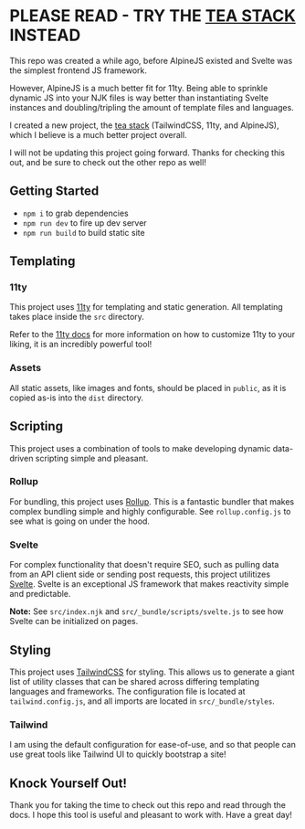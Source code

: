 # PLEASE READ - TRY THE [TEA STACK](https://github.com/mattwaler/tea-stack) INSTEAD

This repo was created a while ago, before AlpineJS existed and Svelte was the simplest frontend JS framework.

However, AlpineJS is a much better fit for 11ty. Being able to sprinkle dynamic JS into your NJK files is way better than instantiating Svelte instances and doubling/tripling the amount of template files and languages.

I created a new project, the [tea stack](https://github.com/mattwaler/tea-stack) (TailwindCSS, 11ty, and AlpineJS), which I believe is a much better project overall.

I will not be updating this project going forward. Thanks for checking this out, and be sure to check out the other repo as well!

## Getting Started

- `npm i` to grab dependencies
- `npm run dev` to fire up dev server
- `npm run build` to build static site

## Templating

### 11ty

This project uses [11ty](https://www.11ty.dev/docs/) for templating and static generation. All templating takes place inside the `src` directory.

Refer to the [11ty docs](https://www.11ty.dev/docs/) for more information on how to customize 11ty to your liking, it is an incredibly powerful tool!

### Assets

All static assets, like images and fonts, should be placed in `public`, as it is copied as-is into the `dist` directory.

## Scripting

This project uses a combination of tools to make developing dynamic data-driven scripting simple and pleasant.

### Rollup

For bundling, this project uses [Rollup](https://rollupjs.org/guide/en/). This is a fantastic bundler that makes complex bundling simple and highly configurable. See `rollup.config.js` to see what is going on under the hood.

### Svelte

For complex functionality that doesn't require SEO, such as pulling data from an API client side or sending post requests, this project utilitizes [Svelte](https://svelte.dev). Svelte is an exceptional JS framework that makes reactivity simple and predictable.

**Note:** See `src/index.njk` and `src/_bundle/scripts/svelte.js` to see how Svelte can be initialized on pages.

## Styling

This project uses [TailwindCSS](https://tailwindcss.com/) for styling. This allows us to generate a giant list of utility classes that can be shared across differing templating languages and frameworks. The configuration file is located at `tailwind.config.js`, and all imports are located in `src/_bundle/styles`.

### Tailwind

I am using the default configuration for ease-of-use, and so that people can use great tools like Tailwind UI to quickly bootstrap a site!

## Knock Yourself Out!

Thank you for taking the time to check out this repo and read through the docs. I hope this tool is useful and pleasant to work with. Have a great day!
